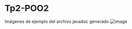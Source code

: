 # Tp2-POO2
Imágenes de ejemplo del archivo javadoc generado
![image](https://github.com/user-attachments/assets/750b42e2-742e-4b39-ae6e-93203fd7101b)
